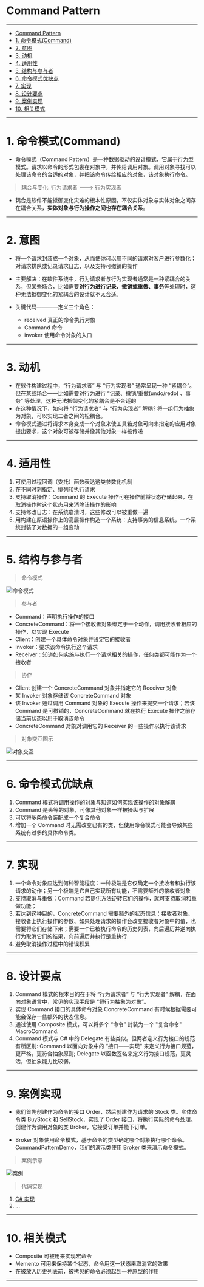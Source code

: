 # Command Pattern

---

- [Command Pattern](#command-pattern)
- [1. 命令模式(Command)](#1-命令模式command)
- [2. 意图](#2-意图)
- [3. 动机](#3-动机)
- [4. 适用性](#4-适用性)
- [5. 结构与参与者](#5-结构与参与者)
- [6. 命令模式优缺点](#6-命令模式优缺点)
- [7. 实现](#7-实现)
- [8. 设计要点](#8-设计要点)
- [9. 案例实现](#9-案例实现)
- [10. 相关模式](#10-相关模式)

---
# 1. 命令模式(Command)

- 命令模式（Command Pattern）是一种数据驱动的设计模式，它属于行为型模式。请求以命令的形式包裹在对象中，并传给调用对象。调用对象寻找可以处理该命令的合适的对象，并把该命令传给相应的对象，该对象执行命令。

> 耦合与变化:  行为请求者 ---> 行为实现者

- 耦合是软件不能抵御变化灾难的根本性原因。不仅实体对象与实体对象之间存在耦合关系，**实体对象与行为操作之间也存在耦合关系**。

---
# 2. 意图

- 将一个请求封装成一个对象，从而使你可以用不同的请求对客户进行参数化；对请求排队或记录请求日志，以及支持可撤销的操作

- 主要解决：在软件系统中，行为请求者与行为实现者通常是一种紧耦合的关系，但某些场合，比如需要**对行为进行记录、撤销或重做、事务**等处理时，这种无法抵御变化的紧耦合的设计就不太合适。


- 关键代码————定义三个角色：
  - received 真正的命令执行对象 
  - Command 命令
  - invoker 使用命令对象的入口

---
# 3. 动机

- 在软件构建过程中，“行为请求者” 与 “行为实现者” 通常呈现一种 “紧耦合”。但在某些场合——比如需要对行为进行 “记录、撤销/重做(undo/redo) 、事务” 等处理，这种无法抵御变化的紧耦合是不合适的
- 在这种情况下，如何将 “行为请求者” 与 “行为实现者” 解耦? 将一组行为抽象为对象，可以实现二者之间的松耦合。
- 命令模式通过将请求本身变成一个对象来使工具箱对象可向未指定的应用对象提出要求，这个对象可被存储并像其他对象一样被传递

---
# 4. 适用性

1. 可使用过程回调（委托）函数表达这类参数化机制
2. 在不同时刻指定、排列和执行请求
3. 支持取消操作：Command 的 Execute 操作可在操作前将状态存储起来，在取消操作时这个状态用来消除该操作的影响
4. 支持修改日志：在系统崩溃时，这些修改可以被重做一遍
5. 用构建在原语操作上的高层操作构造一个系统：支持事务的信息系统，一个系统封装了对数据的一组变动

---
# 5. 结构与参与者

> 命令模式

  ![命令模式](img/命令模式设计.png)

> 参与者

- Command：声明执行操作的接口
- ConcreteCommand：将一个接收者对象绑定于一个动作，调用接收者相应的操作，以实现 Execute
- Client：创建一个具体命令对象并设定它的接收者
- Invoker：要求该命令执行这个请求
- Receiver：知道如何实施与执行一个请求相关的操作，任何类都可能作为一个接收者

> 协作

- Client 创建一个 ConcreteCommand 对象并指定它的 Receiver 对象
- 某 Invoker 对象存储该 ConcreteCommand 对象
- 该 Invoker 通过调用 Command 对象的 Execute 操作来提交一个请求；若该 Command 是可撤销的，ConcreteCommand 就在执行 Execute 操作之前存储当前状态以用于取消该命令
- ConcreteCommand 对象对调用它的 Receiver 的一些操作以执行该请求

> 对象交互图示

  ![对象交互](./img/命令模式对象交互.png)

---
# 6. 命令模式优缺点

1. Command 模式将调用操作的对象与知道如何实现该操作的对象解耦
2. Command 是头等的对象，可像其他对象一样被操纵与扩展
3. 可以将多条命令装配成一个复合命令
4. 增加一个 Command 时无需改变已有的类，但使用命令模式可能会导致某些系统有过多的具体命令类。

---
# 7. 实现

1. 一个命令对象应达到何种智能程度：一种极端是它仅确定一个接收者和执行该请求的动作；另一个极端是它自己实现所有功能，不需要额外的接收者对象
2. 支持取消与重做：Command 若提供方法逆转它们的操作，就可支持取消和重做功能；
3. 若达到这种目的，ConcreteCommand 需要额外的状态信息：接收者对象、接收者上执行操作的参数、如果处理请求的操作会改变接收者对象中的值，也需要将它们存储下来；需要一个已被执行命令的历史列表，向后遍历并逆向执行为取消它们的结果，向前遍历并执行是重执行
4. 避免取消操作过程中的错误积累

---
# 8. 设计要点

1. Command 模式的根本目的在于将 “行为请求者” 与 “行为实现者” 解耦，在面向对象语言中，常见的实现手段是 “将行为抽象为对象”。
2. 实现 Command 接口的具体命令对象 ConcreteCommand 有时候根据需要可能会保存一些额外的状态信息。
3. 通过使用 Composite 模式，可以将多个 “命令” 封装为一个 "复合命令" MacroCommand.
4. Command 模式与 C# 中的 Delegate 有些类似。但两者定义行为接口的规范有所区别: Command 以面向对象中的 “接口——实现" 来定义行为接口规范，更严格，更符合抽象原则; Delegate 以函数签名来定义行为接口规范，更灵活，但抽象能力比较弱。

---
# 9. 案例实现

- 我们首先创建作为命令的接口 Order，然后创建作为请求的 Stock 类。实体命令类 BuyStock 和 SellStock，实现了 Order 接口，将执行实际的命令处理。创建作为调用对象的类 Broker，它接受订单并能下订单。

- Broker 对象使用命令模式，基于命令的类型确定哪个对象执行哪个命令。CommandPatternDemo，我们的演示类使用 Broker 类来演示命令模式。

> 案例示意

  ![案例](img/命令模式案例.png)

> 代码实现

1. [C# 实现](/【设计模式】程序参考/DesignPatterns%20For%20CSharp/Behavioral%20Patterns/Command/Command.cs)
2. ...

---
# 10. 相关模式

- Composite 可被用来实现宏命令
- Memento 可用来保持某个状态，命令用这一状态来取消它的效果
- 在被放入历史列表前，被拷贝的命令必须起到一种原型的作用

---